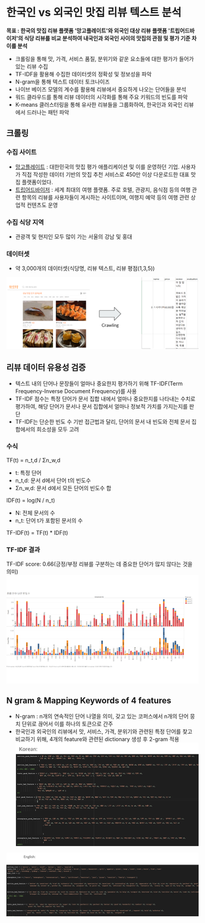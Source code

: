 # 한국인 vs 외국인 맛집 리뷰 텍스트 분석

**목표 : 한국의 맛집 리뷰 플랫폼 '망고플레이트'와 외국인 대상 리뷰 플랫폼 '트립어드바이저'의 식당 리뷰를 비교 분석하여 내국인과 외국인 사이의 맛집의 관점 및 평가 기준 차이를 분석**

*   크롤링을 통해 맛, 가격, 서비스 품질, 분위기와 같운 요소들에 대한 평가가 들어가있는 리뷰 수집
*   TF-IDF을 활용해 수집한 데이터셋의 정확성 및 정보성을 파악
*   N-gram을 통해 텍스트 데이터 토크나이즈
*   나이브 베이즈 모델의 계수를 활용해 리뷰에서 중요하게 나오는 단어들을 분석
*   워드 클라우드를 통해 리뷰 데이터의 시각화를 통해 주요 키워드의 빈도를 파악
*   K-means 클러스터링을 통해 유사한 리뷰들을 그룹화하여, 한국인과 외국인 리뷰에서 드러나는 패턴 파악


## 크롤링

### 수집 사이트
*   [망고플레이트](https://www.mangoplate.com/) : 대한민국의 맛집 평가 애플리케이션 및 이를 운영하던 기업. 사용자가 직접 작성한 데이터 기반의 맛집 추천 서비스로 450만 이상 다운로드한 대표 맛집 플랫폼이었다.
*   [트립어드바이저](https://www.tripadvisor.co.kr/) : 세계 최대의 여행 플랫폼. 주로 호텔, 관광지, 음식점 등의 여행 관련 항목의 리뷰를 사용자들이 게시하는 사이트이며, 여행지 예약 등의 여행 관련 상업적 컨텐츠도 운영

### 수집 식당 지역
*   관광객 및 현지인 모두 많이 가는 서울의 강남 및 홍대

### 데이터셋
*   약 3,000개의 데이터셋(식당명, 리뷰 텍스트, 리뷰 평점(1,3,5))

![크롤링 예시](img/fig1.png)


## 리뷰 데이터 유용성 검증
*   텍스트 내의 단어나 문장들이 얼마나 중요한지 평가하기 위해 TF-IDF(Term Frequency-Inverse Document Frequency)를 사용
*   TF-IDF 점수는 특정 단어가 문서 집합 내에서 얼마나 중요한지를 나타내는 수치로 평가하여, 해당 단어가 문서나 문서 집합에서 얼마나 정보적 가치를 가지는지를 판단
*   TF-IDF는 단순한 빈도 수 기반 접근법과 달리, 단어의 문서 내 빈도와 전체 문서 집합에서의 희소성을 모두 고려

### 수식
TF(t) = n_t,d / Σn_w,d
- t: 특정 단어
- n_t,d: 문서 d에서 단어 t의 빈도수
- Σn_w,d: 문서 d에서 모든 단어의 빈도수 합

IDF(t) = log(N / n_t)
- N: 전체 문서의 수
- n_t: 단어 t가 포함된 문서의 수

TF-IDF(t) = TF(t) * IDF(t)

### TF-IDF 결과
TF-IDF score: 0.66(긍정/부정 리뷰를 구분하는 데 중요한 단어가 많지 않다는 것을 의미)
![데이터셋 내 단어 분포](img/fig2.png)


## N gram & Mapping Keywords of 4 features
*   N-gram : n개의 연속적인 단어 나열을 의미, 갖고 있는 코퍼스에서 n개의 단어 뭉치 단위로 끊어서 이를 하나의 토큰으로 간주
*   한국인과 외국인의 리뷰에서 맛, 서비스, 가격, 분위기와 관련된 특정 단어를 찾고 비교하기 위해, 4개의 feature와 관련된 dictionary 생성 후 2-gram 적용
![한국어 N-gram 결과](img/fig3.png "한국어 단어 예시")

![영어 N-gram 결과](img/fig4.png "영어 단어 예시")

